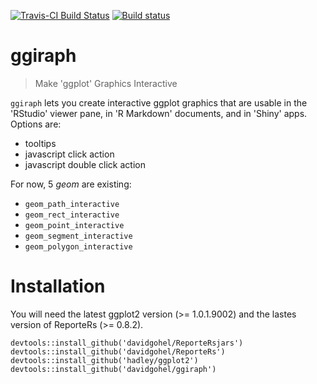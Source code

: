 [![Travis-CI Build Status](https://travis-ci.org/davidgohel/ggiraph.svg?branch=master)](https://travis-ci.org/davidgohel/ggiraph)
[![Build status](https://ci.appveyor.com/api/projects/status/github/davidgohel/ggiraph?branch=master)](https://ci.appveyor.com/project/davidgohel/ggiraph/branch/master)


# ggiraph

> Make 'ggplot' Graphics Interactive
    
`ggiraph` lets you create interactive ggplot graphics that are usable in the 
'RStudio' viewer pane, in 'R Markdown' documents, and in 'Shiny' apps. Options 
are:
- tooltips
- javascript click action
- javascript double click action

For now, 5 *geom* are existing:

- `geom_path_interactive`
- `geom_rect_interactive`
- `geom_point_interactive`
- `geom_segment_interactive`
- `geom_polygon_interactive`

# Installation 

You will need the latest ggplot2 version (>= 1.0.1.9002) and the lastes version of 
ReporteRs (>= 0.8.2).

    devtools::install_github('davidgohel/ReporteRsjars')
    devtools::install_github('davidgohel/ReporteRs')
    devtools::install_github('hadley/ggplot2')
    devtools::install_github('davidgohel/ggiraph')

